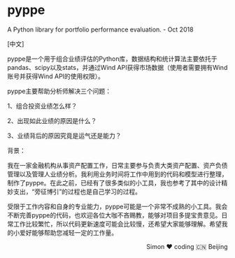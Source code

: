 # pyppe
A Python library for portfolio performance evaluation. - Oct 2018

[中文]

pyppe是一个用于组合业绩评估的Python库，数据结构和统计算法主要依托于pandas、scipy以及stats，并通过Wind API获得市场数据（使用者需要拥有Wind账号并获得Wind API的使用权限）。

pyppe主要帮助分析师解决三个问题：

1、组合投资业绩怎么样？

2、出现如此业绩的原因是什么？

3、业绩背后的原因究竟是运气还是能力？

背景：

我在一家金融机构从事资产配置工作，日常主要参与负责大类资产配置、资产负债管理以及管理人业绩分析。我利用业务时间将工作中用到的代码和模型进行整理，制作了pyppe。在此之前，已经有了很多类似的小工具，我也参考了其中的设计精妙支出，“旁征博引”的过程也是自己学习的过程。

受限于工作内容和自身的专业能力，pyppe可能是一个非常不成熟的小工具。我会不断完善pyppe的代码，也欢迎各位大咖不吝赐教，能够对项目多提宝贵意见。日常工作比较繁忙，所以代码更新速度可能会比较慢，还希望大家能够理解。希望我的小爱好能够帮助您减轻一定的工作量。


<p align="right">Simon ❤️ coding 🇨🇳 Beijing</p>
